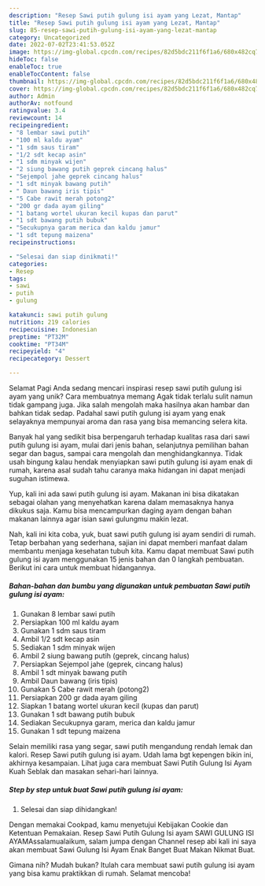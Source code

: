 ```yaml
---
description: "Resep Sawi putih gulung isi ayam yang Lezat, Mantap"
title: "Resep Sawi putih gulung isi ayam yang Lezat, Mantap"
slug: 85-resep-sawi-putih-gulung-isi-ayam-yang-lezat-mantap
category: Uncategorized
date: 2022-07-02T23:41:53.052Z
image: https://img-global.cpcdn.com/recipes/82d5bdc211f6f1a6/680x482cq70/sawi-putih-gulung-isi-ayam-foto-resep-utama.jpg
hideToc: false
enableToc: true
enableTocContent: false
thumbnail: https://img-global.cpcdn.com/recipes/82d5bdc211f6f1a6/680x482cq70/sawi-putih-gulung-isi-ayam-foto-resep-utama.jpg
cover: https://img-global.cpcdn.com/recipes/82d5bdc211f6f1a6/680x482cq70/sawi-putih-gulung-isi-ayam-foto-resep-utama.jpg
author: Admin
authorAv: notfound
ratingvalue: 3.4
reviewcount: 14
recipeingredient:
- "8 lembar sawi putih"
- "100 ml kaldu ayam"
- "1 sdm saus tiram"
- "1/2 sdt kecap asin"
- "1 sdm minyak wijen"
- "2 siung bawang putih geprek cincang halus"
- "Sejempol jahe geprek cincang halus"
- "1 sdt minyak bawang putih"
- " Daun bawang iris tipis"
- "5 Cabe rawit merah potong2"
- "200 gr dada ayam giling"
- "1 batang wortel ukuran kecil kupas dan parut"
- "1 sdt bawang putih bubuk"
- "Secukupnya garam merica dan kaldu jamur"
- "1 sdt tepung maizena"
recipeinstructions:

- "Selesai dan siap dinikmati!"
categories:
- Resep
tags:
- sawi
- putih
- gulung

katakunci: sawi putih gulung 
nutrition: 219 calories
recipecuisine: Indonesian
preptime: "PT32M"
cooktime: "PT34M"
recipeyield: "4"
recipecategory: Dessert

---
```



Selamat Pagi Anda sedang mencari inspirasi resep sawi putih gulung isi ayam yang unik? Cara membuatnya memang Agak tidak terlalu sulit namun tidak gampang juga. Jika salah mengolah maka hasilnya akan hambar dan bahkan tidak sedap. Padahal sawi putih gulung isi ayam yang enak selayaknya mempunyai aroma dan rasa yang bisa memancing selera kita.


Banyak hal yang sedikit bisa berpengaruh terhadap kualitas rasa dari sawi putih gulung isi ayam, mulai dari jenis bahan, selanjutnya pemilihan bahan segar dan bagus, sampai cara mengolah dan menghidangkannya. Tidak usah bingung kalau hendak menyiapkan sawi putih gulung isi ayam enak di rumah, karena asal sudah tahu caranya maka hidangan ini dapat menjadi suguhan istimewa.

Yup, kali ini ada sawi putih gulung isi ayam. Makanan ini bisa dikatakan sebagai olahan yang menyehatkan karena dalam memasaknya hanya dikukus saja. Kamu bisa mencampurkan daging ayam dengan bahan makanan lainnya agar isian sawi gulungmu makin lezat.


Nah, kali ini kita coba, yuk, buat sawi putih gulung isi ayam sendiri di rumah. Tetap berbahan yang sederhana, sajian ini dapat memberi manfaat dalam membantu menjaga kesehatan tubuh kita. Kamu dapat membuat Sawi putih gulung isi ayam menggunakan 15 jenis bahan dan 0 langkah pembuatan. Berikut ini cara untuk membuat hidangannya.

<!--inarticleads1-->

##### Bahan-bahan dan bumbu yang digunakan untuk pembuatan Sawi putih gulung isi ayam:

1. Gunakan 8 lembar sawi putih
1. Persiapkan 100 ml kaldu ayam
1. Gunakan 1 sdm saus tiram
1. Ambil 1/2 sdt kecap asin
1. Sediakan 1 sdm minyak wijen
1. Ambil 2 siung bawang putih (geprek, cincang halus)
1. Persiapkan Sejempol jahe (geprek, cincang halus)
1. Ambil 1 sdt minyak bawang putih
1. Ambil  Daun bawang (iris tipis)
1. Gunakan 5 Cabe rawit merah (potong2)
1. Persiapkan 200 gr dada ayam giling
1. Siapkan 1 batang wortel ukuran kecil (kupas dan parut)
1. Gunakan 1 sdt bawang putih bubuk
1. Sediakan Secukupnya garam, merica dan kaldu jamur
1. Gunakan 1 sdt tepung maizena


Selain memiliki rasa yang segar, sawi putih mengandung rendah lemak dan kalori. Resep Sawi putih gulung isi ayam. Udah lama bgt kepengen bikin ini, akhirnya kesampaian. Lihat juga cara membuat Sawi Putih Gulung Isi Ayam Kuah Seblak dan masakan sehari-hari lainnya. 

<!--inarticleads2-->

##### Step by step untuk buat Sawi putih gulung isi ayam:


1. Selesai dan siap dihidangkan!

Dengan memakai Cookpad, kamu menyetujui Kebijakan Cookie dan Ketentuan Pemakaian. Resep Sawi Putih Gulung Isi ayam SAWI GULUNG ISI AYAMAssalamualaikum, salam jumpa dengan Channel resep abi kali ini saya akan membuat Sawi Gulung Isi Ayam Enak Banget Buat Makan Nikmat Buat. 

Gimana nih? Mudah bukan? Itulah cara membuat sawi putih gulung isi ayam yang bisa kamu praktikkan di rumah. Selamat mencoba!
